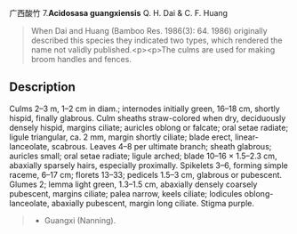 广西酸竹
7.**Acidosasa guangxiensis** Q. H. Dai & C. F. Huang

> When Dai and Huang (Bamboo Res. 1986(3): 64. 1986) originally described this species they indicated two types, which rendered the name not validly published.&lt;p&gt;&lt;p&gt;The culms are used for making broom handles and fences.


## Description
Culms 2–3 m, 1–2 cm in diam.; internodes initially green, 16–18 cm, shortly hispid, finally glabrous. Culm sheaths straw-colored when dry, deciduously densely hispid, margins ciliate; auricles oblong or falcate; oral setae radiate; ligule triangular, ca. 2 mm, margin shortly ciliate; blade erect, linear-lanceolate, scabrous. Leaves 4–8 per ultimate branch; sheath glabrous; auricles small; oral setae radiate; ligule arched; blade 10–16 × 1.5–2.3 cm, abaxially sparsely hairs, especially proximally. Spikelets 3–6, forming simple raceme, 6–17 cm; florets 13–33; pedicels 1.5–3 cm, glabrous or pubescent. Glumes 2; lemma light green, 1.3–1.5 cm, abaxially densely coarsely pubescent, margins ciliate; palea narrow, keels ciliate; lodicules oblong-lanceolate, abaxially pubescent, margin long ciliate. Stigma purple.


> * Guangxi (Nanning).

